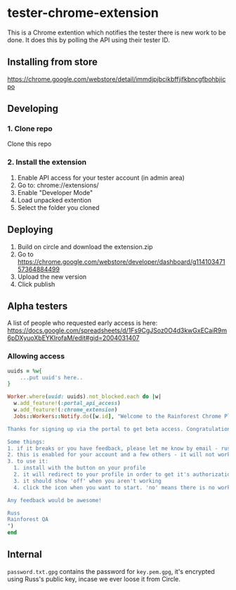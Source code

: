# tester-chrome-extension

This is a Chrome extention which notifies the tester there is new work to be done. It does this by polling the API using their tester ID.

## Installing from store

https://chrome.google.com/webstore/detail/immdjpjbcikbffjifkbncgfbohbjicpo


## Developing

### 1. Clone repo
Clone this repo

### 2. Install the extension

1. Enable API access for your tester account (in admin area)
2. Go to: chrome://extensions/
3. Enable "Developer Mode"
4. Load unpacked extention
5. Select the folder you cloned

## Deploying

1. Build on circle and download the extension.zip
2. Go to https://chrome.google.com/webstore/developer/dashboard/g11410347157364884499
3. Upload the new version
4. Click publish


## Alpha testers

A list of people who requested early access is here: https://docs.google.com/spreadsheets/d/1Fs9CgJSoz0O4d3kwGxECaiR9m6pDXyuoXbEYKlrofaM/edit#gid=2004031407

### Allowing access

```ruby
uuids = %w{
    ...put uuid's here..
}

Worker.where(uuid: uuids).not_blocked.each do |w|
  w.add_feature!(:portal_api_access)
  w.add_feature!(:chrome_extension)
  Jobs::Workers::Notify.do([w.id], "Welcome to the Rainforest Chrome Plugin Beta", "Hey #{w.name},

Thanks for signing up via the portal to get beta access. Congratulations, you've been invited to the beta (i.e. it's been tested, but might still have bugs) of the Rainforest Chrome Plugin. This will become the easiest way to get notified of new work.

Some things:
1. if it breaks or you have feedback, please let me know by email - russ@rainforestqa.com (include the url, plus any error message)
2. this is enabled for your account and a few others - it will not work for other testers, so sharing it won't work
3. to use it:
  1. install with the button on your profile
  2. it will redirect to your profile in order to get it's authorization
  3. it should show 'off' when you aren't working
  4. click the icon when you want to start. 'no' means there is no work. 'yes' will appear and a tab will open taking you direct to the job if there is work.

Any feedback would be awesome!

Russ
Rainforest QA
")
end
```

## Internal 

``password.txt.gpg`` contains the password for ``key.pem.gpg``, it's encrypted using Russ's public key, incase we ever loose it from Circle.